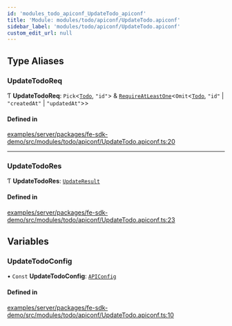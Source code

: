 ```yaml
---
id: 'modules_todo_apiconf_UpdateTodo_apiconf'
title: 'Module: modules/todo/apiconf/UpdateTodo.apiconf'
sidebar_label: 'modules/todo/apiconf/UpdateTodo.apiconf'
custom_edit_url: null
---
```


## Type Aliases

### UpdateTodoReq

Ƭ **UpdateTodoReq**: `Pick`<[`Todo`](../classes/modules_todo_Todo_entity.Todo.md), `"id"`\> & [`RequireAtLeastOne`](shared_tsdk_types.md#requireatleastone)<`Omit`<[`Todo`](../classes/modules_todo_Todo_entity.Todo.md), `"id"` \| `"createdAt"` \| `"updatedAt"`\>\>

#### Defined in

[examples/server/packages/fe-sdk-demo/src/modules/todo/apiconf/UpdateTodo.apiconf.ts:20](https://github.com/jiouiuw/tsdk-monorepo/blob/f48ea35/examples/server/packages/fe-sdk-demo/src/modules/todo/apiconf/UpdateTodo.apiconf.ts#L20)

---

### UpdateTodoRes

Ƭ **UpdateTodoRes**: [`UpdateResult`](../classes/shared_tsdk_types.UpdateResult.md)

#### Defined in

[examples/server/packages/fe-sdk-demo/src/modules/todo/apiconf/UpdateTodo.apiconf.ts:23](https://github.com/jiouiuw/tsdk-monorepo/blob/f48ea35/examples/server/packages/fe-sdk-demo/src/modules/todo/apiconf/UpdateTodo.apiconf.ts#L23)

## Variables

### UpdateTodoConfig

• `Const` **UpdateTodoConfig**: [`APIConfig`](../interfaces/shared_tsdk_types.APIConfig.md)

#### Defined in

[examples/server/packages/fe-sdk-demo/src/modules/todo/apiconf/UpdateTodo.apiconf.ts:10](https://github.com/jiouiuw/tsdk-monorepo/blob/f48ea35/examples/server/packages/fe-sdk-demo/src/modules/todo/apiconf/UpdateTodo.apiconf.ts#L10)
